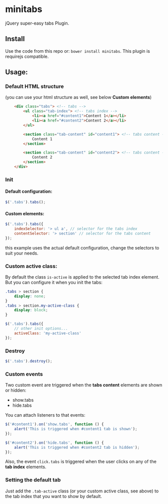 # minitabs

jQuery super-easy tabs Plugin.

## Install

Use the code from this repo or: ```bower install minitabs```. This plugin is requirejs compatible.

## Usage:

### Default HTML structure

(you can use your html structure as well, see below **Custom elements**)

```html
    <div class="tabs"> <!-- tabs -->
        <ul class="tab-index"> <!-- tabs index -->
            <li><a href="#content1">Content 1</a></li>
            <li><a href="#content2">Content 2</a></li>
        </ul>

        <section class="tab-content" id="content1"> <!-- tabs content -->
            Content 1
        </section>

        <section class="tab-content" id="content2"> <!-- tabs content -->
            Content 2
        </section>
    </div>
```

### Init

#### Default configuration:

```js
$('.tabs').tabs();
```

#### Custom elements:

```js
$('.tabs').tabs({
    indexSelector: '> ul a', // selector for the tabs index
    contentSelector: '> section' // selector for the tabs content
});
```
this example uses the actual default configuration, change the selectors to suit your needs.

### Custom active class:

By default the class `is-active` is applied to the selected tab index element. But you can configure it when you init the tabs:

```css
.tabs > section {
    display: none;
}
.tabs > section.my-active-class {
    display: block;
}
```

```js
$('.tabs').tabs({
    // other init options...
    activeClass: 'my-active-class'
});
```

### Destroy

```js
$('.tabs').destroy();
```

### Custom events
Two custom event are triggered when the __tabs content__ elements are shown or hidden:

- show.tabs
- hide.tabs

You can attach listeners to that events:

```js
$('#content1').on('show.tabs', function () {
    alert('This is triggered when #content1 tab is shown');
});

$('#content2').on('hide.tabs', function () {
    alert('This is triggered when #content2 tab is hidden');
});
```

Also, the event `click.tabs` is triggered when the user clicks on any of the __tab index__ elements.

### Setting the default tab

Just add the `.tab-active` class (or your custom active class, see above) to the tab index that you want to show by default.